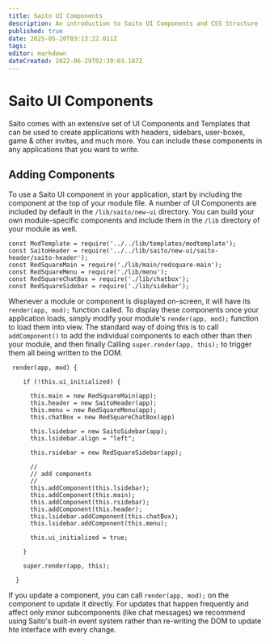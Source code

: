 ```yaml
---
title: Saito UI Components
description: An introduction to Saito UI Components and CSS Structure
published: true
date: 2025-05-20T03:13:22.011Z
tags: 
editor: markdown
dateCreated: 2022-06-29T02:39:03.187Z
---
```


# Saito UI Components

Saito comes with an extensive set of UI Components and Templates that can be used to create applications with headers, sidebars, user-boxes, game & other invites, and much more. You can include these components in any applications that you want to write.

## Adding Components

To use a Saito UI component in your application, start by including the component at the top of your module file. A number of UI Components are included by default in the ```/lib/saito/new-ui``` directory. You can build your own module-specific components and include them in the ```/lib``` directory of your module as well.

```
const ModTemplate = require('../../lib/templates/modtemplate');
const SaitoHeader = require('../../lib/saito/new-ui/saito-header/saito-header');
const RedSquareMain = require('./lib/main/redsquare-main');
const RedSquareMenu = require('./lib/menu');
const RedSquareChatBox = require('./lib/chatbox');
const RedSquareSidebar = require('./lib/sidebar');
```

Whenever a module or component is displayed on-screen, it will have its ```render(app, mod);``` function called. To display these components once your application loads, simply modify your module's ```render(app, mod);``` function to load them into view. The standard way of doing this is to call ```addComponent()``` to add the individual components to each other than then your module, and then finally Calling ```super.render(app, this);``` to trigger them all being written to the DOM.

```
 render(app, mod) {

    if (!this.ui_initialized) {

      this.main = new RedSquareMain(app);
      this.header = new SaitoHeader(app);
      this.menu = new RedSquareMenu(app);
      this.chatBox = new RedSquareChatBox(app)

      this.lsidebar = new SaitoSidebar(app);
      this.lsidebar.align = "left";

      this.rsidebar = new RedSquareSidebar(app);

      //
      // add components
      //
      this.addComponent(this.lsidebar);
      this.addComponent(this.main);
      this.addComponent(this.rsidebar);
      this.addComponent(this.header);
      this.lsidebar.addComponent(this.chatBox);
      this.lsidebar.addComponent(this.menu);

      this.ui_initialized = true;

    }

    super.render(app, this);

  }
```

If you update a component, you can call ```render(app, mod);``` on the component to update it directly. For updates that happen frequently and affect only minor subcomponents (like chat messages) we recommend using Saito's built-in event system rather than re-writing the DOM to update hte interface with every change.
